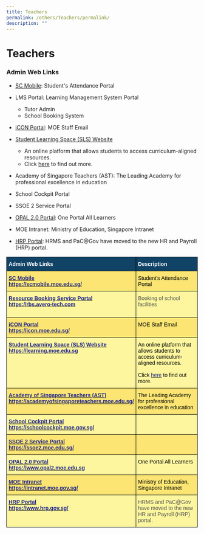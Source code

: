 ```yaml
---
title: Teachers
permalink: /others/Teachers/permalink/
description: ""
---
```

Teachers
========

### **Admin Web Links**

* [SC Mobile](https://scmobile.moe.edu.sg/login): Student's Attendance Portal

* LMS Portal: Learning Management System Portal 
   - Tutor Admin
   - School Booking System
* [iCON Portal](https://workspace.google.com/dashboard): MOE Staff Email
* [Student Learning Space (SLS) Website](https://vle.learning.moe.edu.sg/login)
  
	- An online platform that allows students to access curriculum-aligned resources.
	- Click [here](/people/Students/Students-Learning-Space/permalink/) to find out more.

* Academy of Singapore Teachers (AST): The Leading Academy for professional excellence in education
* School Cockpit Portal 
* SSOE 2 Service Portal 
* [OPAL 2.0 Portal](https://idm.opal2.moe.edu.sg/account/login?returnUrl=%2Fconnect%2Fauthorize%2Fcallback%3Fresponse_type%3Dcode%26client_id%3DOpal2WebApp%26state%3D4aAvOJP8ixTzecbIIJtrp6tqpDN0Ol5RGfuumvH1hafks%26redirect_uri%3Dhttps%253A%252F%252Fwww.opal2.moe.edu.sg%252Fapp%252Findex.html%26scope%3Droles%2520profile%2520cxprofile%2520openid%2520cxDomainInternalApi%26code_challenge%3Dfb_urjSw49dJ80gRg_Zz4_1oriFa51WlXf0FNHRRYWU%26code_challenge_method%3DS256%26nonce%3D4aAvOJP8ixTzecbIIJtrp6tqpDN0Ol5RGfuumvH1hafks): One Portal All Learners
* MOE Intranet: Ministry of Education, Singapore Intranet
* [HRP Portal](https://www.hrp.gov.sg/hrp/#/): HRMS and PaC@Gov have moved to the new HR and Payroll (HRP) portal.



<style type="text/css">
.tg  {border-collapse:collapse;border-spacing:0;}
.tg td{border-color:black;border-style:solid;border-width:1px;font-family:Arial, sans-serif;font-size:14px;
  overflow:hidden;padding:10px 5px;word-break:normal;}
.tg th{border-color:black;border-style:solid;border-width:1px;font-family:Arial, sans-serif;font-size:14px;
  font-weight:normal;overflow:hidden;padding:10px 5px;word-break:normal;}
.tg .tg-auud{background-color:#FDF69E;color:#505050;text-align:left;vertical-align:top}
.tg .tg-1vm2{background-color:#FCE573;color:#20248D;font-weight:bold;text-align:left;vertical-align:top}
.tg .tg-un07{background-color:#104366;color:#FFF;font-weight:bold;text-align:left;vertical-align:top}
.tg .tg-hoi2{background-color:#FCE573;color:#505050;text-align:left;vertical-align:top}
.tg .tg-9n0n{background-color:#FDF69E;color:#20248D;font-weight:bold;text-align:left;vertical-align:top}
.tg .tg-7pk5{background-color:#FDF69E;color:#505050;text-align:left;vertical-align:middle}
</style>
<table class="tg">
<thead>
  <tr>
    <th class="tg-un07"><span style="color:#FFF">Admin Web Links</span></th>
    <th class="tg-un07"><span style="color:#FFF">Description</span></th>
  </tr>
</thead>
<tbody>
  <tr>
    <td class="tg-1vm2"><a href="https://scmobile.moe.edu.sg/"><span style="text-decoration:none;color:#20248D">SC Mobile</span></a><br><a href="https://scmobile.moe.edu.sg/"><span style="text-decoration:none;color:#20248D">https://scmobile.moe.edu.sg/</span></a></td>
    <td class="tg-hoi2"><span style="color:#000">Student's Attendance Portal</span></td>
  </tr>
  <tr>
    <td class="tg-9n0n"><a href="https://rbs.avero-tech.com/"><span style="text-decoration:none;color:#20248D">Resource Booking Service Portal</span></a><br><a href="https://rbs.avero-tech.com/"><span style="text-decoration:none;color:#20248D">https://rbs.avero-tech.com</span></a><br><br></td>
    <td class="tg-auud">Booking of school facilities<br></td>
  </tr>
  <tr>
    <td class="tg-1vm2"><a href="https://icon.moe.edu.sg/"><span style="text-decoration:none;color:#20248D">iCON Portal</span></a><br><a href="https://icon.moe.edu.sg/"><span style="text-decoration:none;color:#20248D">https://icon.moe.edu.sg/</span></a></td>
    <td class="tg-hoi2"><span style="color:#000">MOE Staff Email</span></td>
  </tr>
  <tr>
    <td class="tg-9n0n"><a href="https://vle.learning.moe.edu.sg/"><span style="text-decoration:none;color:#20248D">Student Learning Space (SLS) Website</span></a><br><a href="https://learning.moe.edu.sg/"><span style="text-decoration:none;color:#20248D">https://learning.moe.edu.sg</span></a></td>
    <td class="tg-auud"><span style="color:#000">An online platform that allows students to access curriculum-aligned resources.</span><br><br><span style="color:#000">Click </span><a href="/people/Students/Students-Learning-Space/"><span style="text-decoration:none;color:#20248D">here</span></a><span style="color:#000"> to find out more.</span></td>
  </tr>
  <tr>
    <td class="tg-1vm2"><a href="http://www.academyofsingaporeteachers.moe.gov.sg/"><span style="text-decoration:none;color:#20248D">Academy of Singapore Teachers (AST)</span></a><br><a href="https://academyofsingaporeteachers.moe.edu.sg/"><span style="text-decoration:none;color:#20248D">https://academyofsingaporeteachers.moe.edu.sg/</span></a></td>
    <td class="tg-hoi2"><span style="color:#000">The Leading Academy for professional excellence in education</span></td>
  </tr>
  <tr>
    <td class="tg-9n0n"><a href="http://schoolcockpit.moe.gov.sg/"><span style="text-decoration:none;color:#20248D">School Cockpit Portal</span></a><br><a href="http://schoolcockpit.moe.gov.sg/"><span style="text-decoration:none;color:#20248D">https://schoolcockpit.moe.gov.sg/</span></a></td>
    <td class="tg-7pk5"></td>
  </tr>
  <tr>
    <td class="tg-1vm2"><a href="http://ideas.moe.gov.sg/"><span style="text-decoration:none;color:#20248D">SSOE 2 Service Portal</span></a><br><a href="https://ssoe2.moe.edu.sg/"><span style="text-decoration:none;color:#20248D">https://ssoe2.moe.edu.sg/</span></a><span style="color:#000">               </span></td>
    <td class="tg-hoi2"></td>
  </tr>
  <tr>
    <td class="tg-9n0n"><a href="https://www.opal2.moe.edu.sg/"><span style="text-decoration:none;color:#20248D">OPAL 2.0 Portal</span></a><br><a href="https://www.opal2.moe.edu.sg/"><span style="text-decoration:none;color:#20248D">https://www.opal2.moe.edu.sg</span></a><br></td>
    <td class="tg-auud"><span style="color:#000">One Portal All Learners</span></td>
  </tr>
  <tr>
    <td class="tg-1vm2"><a href="https://intranet.moe.gov.sg/"><span style="text-decoration:none;color:#20248D">MOE Intranet</span></a><br><a href="https://intranet.moe.gov.sg/"><span style="text-decoration:none;color:#20248D">https://intranet.moe.gov.sg/</span></a></td>
    <td class="tg-hoi2"><span style="color:#000">Ministry of Education, Singapore Intranet</span></td>
  </tr>
  <tr>
    <td class="tg-9n0n"><a href="https://www.hrp.gov.sg/hrp/#/"><span style="text-decoration:none;color:#20248D">HRP Portal</span></a><br><a href="https://www.hrp.gov.sg/"><span style="text-decoration:none;color:#20248D">https://www.hrp.gov.sg/</span></a><br></td>
    <td class="tg-auud">HRMS and PaC@Gov have moved to the new HR and Payroll (HRP) portal.</td>
  </tr>
</tbody>
</table>